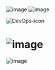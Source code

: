 #
![image](https://user-images.githubusercontent.com/89514486/153136311-f0de1147-c3bc-4e89-aafa-6ca908731aa6.png) ![image](https://user-images.githubusercontent.com/89514486/153139166-f5f99c72-19c0-4887-a1be-df30f6f38c1b.png)




![DevOps-icon](https://user-images.githubusercontent.com/89514486/153134240-82d70c02-8fde-4a82-96c4-6eba2cf70dc9.png)
 #
#     ![image](https://user-images.githubusercontent.com/89514486/155832681-6ddd535a-b5e7-490b-b4cc-80cda8c16cde.png)

  ![image](https://user-images.githubusercontent.com/89514486/155833056-67b17cb2-245e-4659-8e87-7b899fcc8b4a.png)




